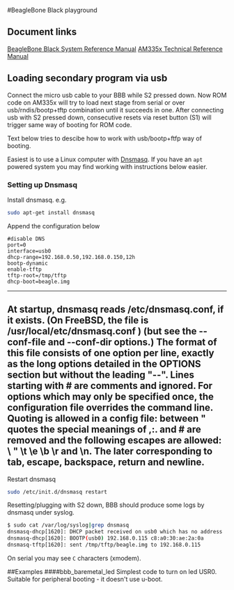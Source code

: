 #BeagleBone Black playground

## Document links
[BeagleBone Black System Reference Manual](https://github.com/CircuitCo/BeagleBone-Black/blob/master/BBB_SRM.pdf?raw=true)
[AM335x Technical Reference Manual](http://www.ti.com/product/am3359)

## Loading secondary program via usb 
Connect the micro usb cable to your BBB while S2 pressed down. Now ROM code on AM335x will try to load next stage from serial or over usb/rndis/bootp+tftp combination until it succeeds in one. After connecting usb with S2 pressed down, consecutive resets via reset button (S1) will trigger same way of booting for ROM code.

Text below tries to descibe how to work with usb/bootp+ftfp way of booting.

Easiest is to use a Linux computer with [Dnsmasq](http://www.thekelleys.org.uk/dnsmasq/doc.html). If you have an `apt` powered system you may find working with instructions below easier.

### Setting up Dnsmasq
Install dnsmasq. e.g.
```sh
sudo apt-get install dnsmasq
``` 
Append the configuration below
```
#disable DNS
port=0
interface=usb0
dhcp-range=192.168.0.50,192.168.0.150,12h
bootp-dynamic
enable-tftp
tftp-root=/tmp/tftp
dhcp-boot=beagle.img
```
-------
At startup, dnsmasq reads /etc/dnsmasq.conf, if it exists. (On FreeBSD, the file is /usr/local/etc/dnsmasq.conf ) (but see the --conf-file and --conf-dir options.) The format of this file consists of one option per line, exactly as the long options detailed in the OPTIONS section but without the leading "--". Lines starting with # are comments and ignored. For options which may only be specified once, the configuration file overrides the command line. Quoting is allowed in a config file: between " quotes the special meanings of ,:. and # are removed and the following escapes are allowed: \\ \" \t \e \b \r and \n. The later corresponding to tab, escape, backspace, return and newline.  
-------

Restart dnsmasq
``` sh
sudo /etc/init.d/dnsmasq restart
```

Resetting/plugging with S2 down, BBB should produce some logs by dnsmasq under syslog.
``` sh
$ sudo cat /var/log/syslog|grep dnsmasq
dnsmasq-dhcp[1620]: DHCP packet received on usb0 which has no address
dnsmasq-dhcp[1620]: BOOTP(usb0) 192.168.0.115 c8:a0:30:ae:2a:0a 
dnsmasq-tftp[1620]: sent /tmp/tftp/beagle.img to 192.168.0.115
```

On serial you may see `C` characters (xmodem).

##Examples
####bbb_baremetal_led
Simplest code to turn on led USR0. Suitable for peripheral booting - it doesn't use u-boot.
